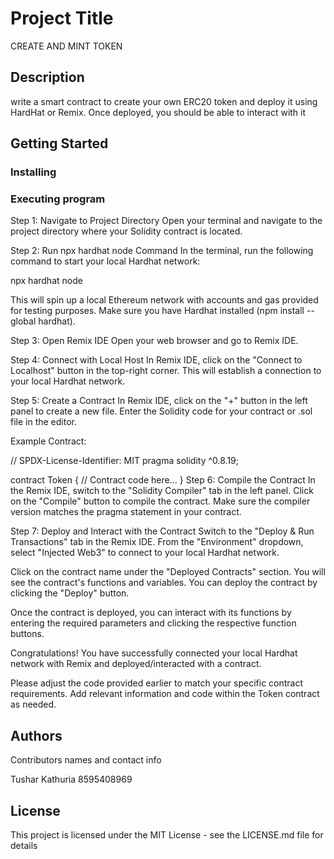 # Project Title

CREATE AND MINT TOKEN

## Description

write a smart contract to create your own ERC20 token and deploy it using HardHat or Remix. Once deployed, you should be able to interact with it

## Getting Started


### Installing



### Executing program
Step 1: Navigate to Project Directory
Open your terminal and navigate to the project directory where your Solidity contract is located.

Step 2: Run npx hardhat node Command
In the terminal, run the following command to start your local Hardhat network:

npx hardhat node

This will spin up a local Ethereum network with accounts and gas provided for testing purposes. Make sure you have Hardhat installed (npm install --global hardhat).

Step 3: Open Remix IDE
Open your web browser and go to Remix IDE.

Step 4: Connect with Local Host
In Remix IDE, click on the "Connect to Localhost" button in the top-right corner. This will establish a connection to your local Hardhat network.

Step 5: Create a Contract
In Remix IDE, click on the "+" button in the left panel to create a new file. Enter the Solidity code for your contract or .sol file in the editor.

Example Contract:

// SPDX-License-Identifier: MIT
pragma solidity ^0.8.19;

contract Token {
    // Contract code here...
}
Step 6: Compile the Contract
In the Remix IDE, switch to the "Solidity Compiler" tab in the left panel. Click on the "Compile" button to compile the contract. Make sure the compiler version matches the pragma statement in your contract.

Step 7: Deploy and Interact with the Contract
Switch to the "Deploy & Run Transactions" tab in the Remix IDE. From the "Environment" dropdown, select "Injected Web3" to connect to your local Hardhat network.

Click on the contract name under the "Deployed Contracts" section. You will see the contract's functions and variables. You can deploy the contract by clicking the "Deploy" button.

Once the contract is deployed, you can interact with its functions by entering the required parameters and clicking the respective function buttons.

Congratulations! You have successfully connected your local Hardhat network with Remix and deployed/interacted with a contract.

Please adjust the code provided earlier to match your specific contract requirements. Add relevant information and code within the Token contract as needed.


## Authors

Contributors names and contact info

Tushar Kathuria  8595408969


## License

This project is licensed under the MIT License - see the LICENSE.md file for details
